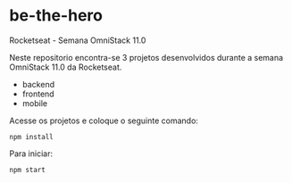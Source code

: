 # be-the-hero
Rocketseat - Semana OmniStack 11.0

Neste repositorio encontra-se 3 projetos desenvolvidos durante a semana OmniStack 11.0 da Rocketseat.
* backend
* frontend
* mobile

Acesse os projetos e coloque o seguinte comando: 
```
npm install
```

Para iniciar: 
```
npm start
```
